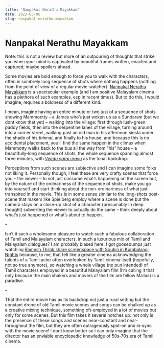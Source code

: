 ```yaml
---
title: 'Nanpakal Nerathu Mayakkam'
date: 2023-03-06
slug: nanpakal-nerathu-mayakkam
---
```

Nanpakal Nerathu Mayakkam
=========================

Note: this is not a review but more of an outpouring of thoughts that strike you when your mind is captivated by beautiful frames written, enacted and captured; maybe spoilers ahead.

Some movies are bold enough to force you to walk with the characters, often in sombrely long sequence of shots where nothing happens (nothing from the point of view of a regular movie-watcher). [Nanpakal Nerathu Mayakkam](https://href.li/?https://en.wikipedia.org/wiki/Nanpakal_Nerathu_Mayakkam) is a spectacular example (and I am positive Malayalam cinema has a plethora of such examples, esp in recent times). But to do this, I would imagine, requires a boldness of a different kind.

I mean, imagine having an entire minute or two just of a sequence of shots showing Mammootty – a James who’s just woken up as a Sundaram (but we dont know that yet) – walking into the village: first through lush-green paddy fields, then into the serpentine lanes of the village, turning around into a corner street, walking past an old man in his afternoon siesta under the shade of his _thinnai_, and finally to his house. and because this is no accidental placement, you’ll find the same happen in the climax when Mammotty walks back to the bus all the way from “his” house – a beautifully-long sequence of shots, the whole sequence spanning almost three minutes, with _[Veedu varai uravu](https://href.li/?https://www.youtube.com/watch?v=p4L6jPJIOe8)_ as the tonal backdrop.

Perceptions from such scenes are subjective and I can imagine some folks not liking it. Personally though, I feel these are very crafty scenes that force you – the viewer – to not just consume what’s happening on the screen but, by the nature of the ordinariness of the sequence of shots, make you go into yourself and start thinking about the non-ordinariness of what just transpired in the movie. This is in some sense similar to the long-shots post-scene that makers like Spielberg employ where a scene is done but the camera stays on a close-up shot of a character (presumably in deep thought) subverting the viewer to actually do the same – think deeply about what’s just happened or what’s about to happen.

–

Isn’t it such a wholesome pleasure to watch such a fabulous collaboration of Tamil and Malayalam characters, in such a luxurious mix of Tamil and Malayalam dialogues? I am probably biased here: I got goosebumps just watching [Ramesh Thilak share screenspace with Soubin in Kumbalangi Nights](https://href.li/?https://www.youtube.com/watch?v=gE4N4exGqzM) because, to me, that felt like a greater cinema acknowledging the talents of a Tamil actor often overlooked by Tamil cinema itself (hopefully, not so true anymore), so watching a whole village (no pun intended) of Tamil characters employed in a beautiful Malayalam film (I’m calling it that only because the main shakers and movers of the film are fellow Mallus) is a paradise.

–

That the entire movie has as its backdrop not just a rural setting but the constant drone of old Tamil movie scenes and songs can be chalked up as a creative mixing technique, something oft-employed in a lot of movies but only for some scenes. But this film takes it several notches up: not only is the presence of these songs and scenes near-constant and near-throughout the film, but they are often outrageously spot-on and in-sync with the movie scene! I dont know better so I can only imagine that the director has an enviable encyclopedic knowledge of 50s-70s era of Tamil cinema.